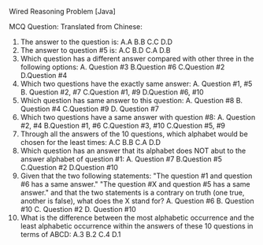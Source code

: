Wired Reasoning Problem [Java]


MCQ Question: Translated from Chinese:

1. The answer to the question is:
A.A    B.B   C.C   D.D
2. The answer to question #5 is:
A.C    B.D   C.A   D.B
3. Which question has a different answer compared with other three in the following options:
A. Question #3 B.Question #6 C.Question #2 D.Question #4
4. Which two questions have the exactly same answer:
A. Question #1, #5 B. Question #2, #7 C.Question #1, #9 D.Question #6, #10
5. Which question has same answer to this question:
A. Question #8 B. Question #4 C.Question #9 D. Question #7
6. Which two questions have a same answer with question #8:
A. Question #2, #4 B.Question #1, #6 C.Question #3, #10 C.Question #5, #9
7. Through all the answers of the 10 questions, which alphabet would be chosen for the least times:
A.C B.B C.A D.D
8. Which question has an answer that its alphabet does NOT abut to the answer alphabet of question #1:
A. Question #7 B.Question #5 C.Question #2 D.Question #10
9. Given that the two following statements:
 "The question #1 and question #6 has a same answer."
 "The question #X and question #5 has a same answer."
 and that the two statements is a contrary on truth (one true, another is false),
 what does the X stand for?
 A. Question #6 B. Question #10 C. Question #2 D. Question #10
 10. What is the difference between the most alphabetic occurrence and the least alphabetic occurrence within the answers of these 10 questions in terms of ABCD:
 A.3 B.2 C.4 D.1

[](paper.jpg)